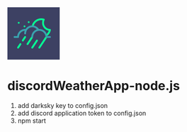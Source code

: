 <img src="./weather-icons.png"/>

# discordWeatherApp-node.js

1. add darksky key to config.json
2. add discord application token to config.json
3. npm start
